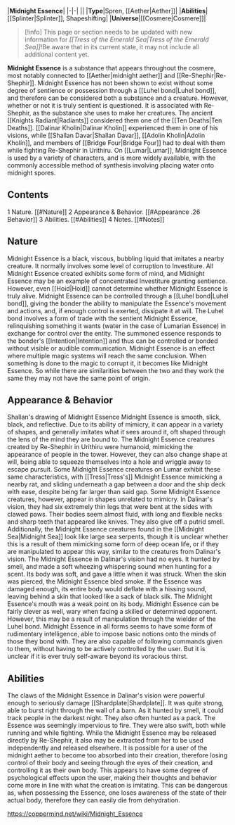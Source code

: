 |**Midnight Essence**|
|-|-|
||
|**Type**|Spren, [[Aether\|Aether]]|
|**Abilities**|[[Splinter\|Splinter]], Shapeshifting|
|**Universe**|[[Cosmere\|Cosmere]]|

> [!info] This page or section needs to be updated with new information for *[[Tress of the Emerald Sea\|Tress of the Emerald Sea]]*!Be aware that in its current state, it may not include all additional content yet.

**Midnight Essence** is a substance that appears throughout the cosmere, most notably connected to [[Aether\|midnight aether]] and [[Re-Shephir\|Re-Shephir]]. Midnight Essence has not been shown to exist without some degree of sentience or possession through a [[Luhel bond\|Luhel bond]], and therefore can be considered both a substance and a creature. However, whether or not it is truly sentient is questioned.
It is associated with Re-Shephir, as the substance she uses to make her creatures. The ancient [[Knights Radiant\|Radiants]] considered them one of the [[Ten Deaths\|Ten Deaths]]. [[Dalinar Kholin\|Dalinar Kholin]] experienced them in one of his visions, while [[Shallan Davar\|Shallan Davar]], [[Adolin Kholin\|Adolin Kholin]], and members of [[Bridge Four\|Bridge Four]] had to deal with them while fighting Re-Shephir in Urithiru.
On [[Lumar\|Lumar]], Midnight Essence is used by a variety of characters, and is more widely available, with the commonly accessible method of synthesis involving placing water onto midnight spores.

## Contents

1 Nature. [[#Nature]] 
2 Appearance & Behavior. [[#Appearance .26 Behavior]] 
3 Abilities. [[#Abilities]] 
4 Notes. [[#Notes]] 


## Nature
Midnight Essence is a black, viscous, bubbling liquid that imitates a nearby creature. It normally involves some level of corruption to Investiture. All Midnight Essence created exhibits some form of mind, and Midnight Essence may be an example of concentrated Investiture granting sentience. However, even [[Hoid\|Hoid]] cannot determine whether Midnight Essence is truly alive. Midnight Essence can be controlled through a [[Luhel bond\|Luhel bond]], giving the bonder the ability to manipulate the Essence's movement and actions, and, if enough control is exerted, dissipate it at will. The Luhel bond involves a form of trade with the sentient Midnight Essence, relinquishing something it wants (water in the case of Lumarian Essence) in exchange for control over the entity. The summoned essence responds to the bonder's [[Intention\|Intention]] and thus can be controlled or bonded without visible or audible communication. Midnight Essence is an effect where multiple magic systems will reach the same conclusion. When something is done to the magic to corrupt it, it becomes like Midnight Essence. So while there are similarities between the two and they work the same they may not have the same point of origin.

## Appearance & Behavior
  Shallan's drawing of Midnight Essence
Midnight Essence is smooth, slick, black, and reflective. Due to its ability of mimicry, it can appear in a variety of shapes, and generally imitates what it sees around it, oft shaped through the lens of the mind they are bound to. The Midnight Essence creatures created by Re-Shephir in Urithiru were humanoid, mimicking the appearance of people in the tower. However, they can also change shape at will, being able to squeeze themselves into a hole and wriggle away to escape pursuit. Some Midnight Essence creatures on Lumar exhibit these same characteristics, with [[Tress\|Tress's]] Midnight Essence mimicking a nearby rat, and sliding underneath a gap between a door and the ship deck with ease, despite being far larger than said gap.
Some Midnight Essence creatures, however, appear in shapes unrelated to mimicry. In Dalinar's vision, they had six extremely thin legs that were bent at the sides with clawed paws. Their bodies seem almost fluid, with long and flexible necks and sharp teeth that appeared like knives. They also give off a putrid smell. Additionally, the Midnight Essence creatures found in the [[Midnight Sea\|Midnight Sea]] look like large sea serpents, though it is unclear whether this is a result of them mimicking some form of deep ocean life, or if they are manipulated to appear this way, similar to the creatures from Dalinar's vision.
The Midnight Essence in Dalinar's vision had no eyes. It hunted by smell, and made a soft wheezing whispering sound when hunting for a scent. Its body was soft, and gave a little when it was struck. When the skin was pierced, the Midnight Essence bled smoke. If the Essence was damaged enough, its entire body would deflate with a hissing sound, leaving behind a skin that looked like a sack of black silk. The Midnight Essence's mouth was a weak point on its body.
Midnight Essence can be fairly clever as well, wary when facing a skilled or determined opponent. However, this may be a result of manipulation through the wielder of the Luhel bond.
Midnight Essence in all forms seems to have some form of rudimentary intelligence, able to impose basic notions onto the minds of those they bond with. They are also capable of following commands given to them, without having to be actively controlled by the user. But it is unclear if it is ever truly self-aware beyond its voracious thirst.

## Abilities
The claws of the Midnight Essence in Dalinar's vision were powerful enough to seriously damage [[Shardplate\|Shardplate]]. It was quite strong, able to burst right through the wall of a barn. As it hunted by smell, it could track people in the darkest night. They also often hunted as a pack. The Essence was seemingly impervious to fire. They were also swift, both while running and while fighting. While the Midnight Essence may be released directly by Re-Shephir, it also may be extracted from her to be used independently and released elsewhere.
It is possible for a user of the midnight aether to become too absorbed into their creation, therefore losing control of their body and seeing through the eyes of their creation, and controlling it as their own body. This appears to have some degree of psychological effects upon the user, making their thoughts and behavior come more in line with what the creation is imitating. This can be dangerous as, when possessing the Essence, one loses awareness of the state of their actual body, therefore they can easily die from dehydration.



https://coppermind.net/wiki/Midnight_Essence